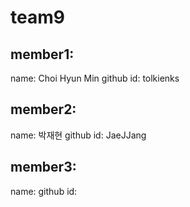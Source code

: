 # team9
## member1:
name: Choi Hyun Min
github id: tolkienks

## member2:
name: 박재현 
github id: JaeJJang

## member3:
name:
github id:
